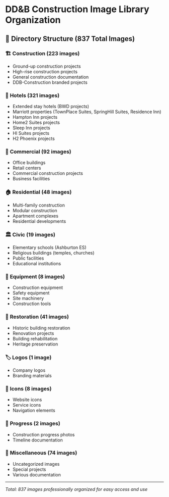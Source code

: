 # DD&B Construction Image Library Organization

## 📁 Directory Structure (837 Total Images)

### 🏗️ **Construction (223 images)**
- Ground-up construction projects
- High-rise construction projects  
- General construction documentation
- DDB-Construction branded projects

### 🏨 **Hotels (321 images)**
- Extended stay hotels (BWD projects)
- Marriott properties (TownPlace Suites, SpringHill Suites, Residence Inn)
- Hampton Inn projects
- Home2 Suites projects
- Sleep Inn projects
- HI Suites projects
- H2 Phoenix projects

### 🏢 **Commercial (92 images)**
- Office buildings
- Retail centers
- Commercial construction projects
- Business facilities

### 🏠 **Residential (48 images)**
- Multi-family construction
- Modular construction
- Apartment complexes
- Residential developments

### 🏛️ **Civic (19 images)**
- Elementary schools (Ashburton ES)
- Religious buildings (temples, churches)
- Public facilities
- Educational institutions

### 🔧 **Equipment (8 images)**
- Construction equipment
- Safety equipment
- Site machinery
- Construction tools

### 🎨 **Restoration (41 images)**
- Historic building restoration
- Renovation projects
- Building rehabilitation
- Heritage preservation

### 🏷️ **Logos (1 image)**
- Company logos
- Branding materials

### 🎯 **Icons (8 images)**
- Website icons
- Service icons
- Navigation elements

### 📸 **Progress (2 images)**
- Construction progress photos
- Timeline documentation

### 📂 **Miscellaneous (74 images)**
- Uncategorized images
- Special projects
- Various documentation

---
*Total: 837 images professionally organized for easy access and use*
